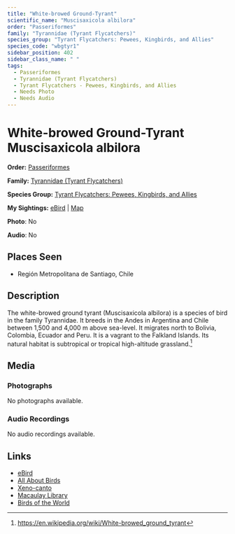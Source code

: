 ```yaml
---
title: "White-browed Ground-Tyrant"
scientific_name: "Muscisaxicola albilora"
order: "Passeriformes"
family: "Tyrannidae (Tyrant Flycatchers)"
species_group: "Tyrant Flycatchers: Pewees, Kingbirds, and Allies"
species_code: "wbgtyr1"
sidebar_position: 402
sidebar_class_name: " "
tags: 
  - Passeriformes
  - Tyrannidae (Tyrant Flycatchers)
  - Tyrant Flycatchers - Pewees, Kingbirds, and Allies
  - Needs Photo
  - Needs Audio
---
```


# White-browed Ground-Tyrant <span className='sci_name'>Muscisaxicola albilora</span>

**Order:** [Passeriformes](/tags/passeriformes)

**Family:** [Tyrannidae (Tyrant Flycatchers)](/tags/tyrannidae-tyrant-flycatchers)

**Species Group:** [Tyrant Flycatchers: Pewees, Kingbirds, and Allies](/tags/tyrant-flycatchers-pewees-kingbirds-and-allies)

**My Sightings:** [eBird](https://ebird.org/lifelist?r=world&time=life&spp=wbgtyr1) | [Map](/map?species_code=wbgtyr1)

**Photo**: No 

**Audio**: No

## Places Seen

* Región Metropolitana de Santiago, Chile

## Description
The white-browed ground tyrant (Muscisaxicola albilora) is a species of bird in the family Tyrannidae.
It breeds in the Andes in Argentina and Chile between 1,500 and 4,000 m above sea-level. It migrates north to Bolivia, Colombia, Ecuador and Peru. It is a vagrant to the Falkland Islands. Its natural habitat is subtropical or tropical high-altitude grassland.[^1]

[^1]: https://en.wikipedia.org/wiki/White-browed_ground_tyrant

## Media
### Photographs
No photographs available.

### Audio Recordings
No audio recordings available.

## Links
* [eBird](https://ebird.org/species/wbgtyr1) 
* [All About Birds](https://www.allaboutbirds.org/guide/wbgtyr1) 
* [Xeno-canto](https://www.xeno-canto.org/species/muscisaxicola-albilora) 
* [Macaulay Library](https://search.macaulaylibrary.org/catalog?taxonCode=wbgtyr1&sort=rating_rank_desc)
* [Birds of the World](https://birdsoftheworld.org/bow/species/wbgtyr1)
